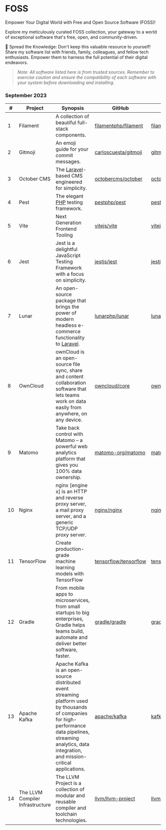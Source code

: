 # FOSS
Empower Your Digital World with Free and Open Source Software (FOSS)!

Explore my meticulously curated FOSS collection, your gateway to a world of exceptional software that's free, open, and community-driven.

📣 Spread the Knowledge: Don't keep this valuable resource to yourself! Share my software list with friends, family, colleagues, and fellow tech enthusiasts. Empower them to harness the full potential of their digital endeavors.

> *Note: All software listed here is from trusted sources. Remember to exercise caution and ensure the compatibility of each software with your system before downloading and installing.*

### September 2023

|#|Project|Synopsis|GitHub|Website|
|-|-------|--------|------|-------|
|1|Filament|A collection of beautiful full-stack components.|[filamentphp/filament](https://github.com/filamentphp/filament)|[filamentphp.com](https://filamentphp.com/)|
|2|Gitmoji|An emoji guide for your commit messages.|[carloscuesta/gitmoji](carloscuesta/gitmoji)|[gitmoji.dev](https://gitmoji.dev/)|
|3|October CMS|The [Laravel](https://github.com/laravel/laravel)-based CMS engineered for simplicity.|[octobercms/october](https://github.com/octobercms/october)|[octobercms.com](https://octobercms.com/)|
|4|Pest|The elegant [PHP](https://github.com/php) testing framework.|[pestphp/pest](https://github.com/pestphp/pest)|[pestphp.com](https://pestphp.com/)|
|5|Vite|Next Generation Frontend Tooling|[vitejs/vite](https://github.com/vitejs/vite)|[vitejs.dev](https://vitejs.dev/)|
|6|Jest|Jest is a delightful JavaScript Testing Framework with a focus on simplicity.|[jestjs/jest](https://github.com/jestjs/jest)|[jestjs.io](https://jestjs.io/)|
|7|Lunar|An open-source package that brings the power of modern headless e-commerce functionality to [Laravel](https://github.com/laravel/laravel).|[lunarphp/lunar](https://github.com/lunarphp/lunar)|[lunarphp.io](https://lunarphp.io/)|
|8|OwnCloud|ownCloud is an open-source file sync, share and content collaboration software that lets teams work on data easily from anywhere, on any device.|[owncloud/core](https://github.com/owncloud/core)|[owncloud.com](https://owncloud.com/)|
|9|Matomo|Take back control with Matomo – a powerful web analytics platform that gives you 100% data ownership.|[matomo-org/matomo](https://github.com/matomo-org/matomo)|[matomo.org](https://matomo.org/)|
|10|Nginx|nginx [engine x] is an HTTP and reverse proxy server, a mail proxy server, and a generic TCP/UDP proxy server.|[nginx/nginx](https://github.com/nginx/nginx)|[nginx.org](https://nginx.org/)|
|11|TensorFlow|Create production-grade machine learning models with TensorFlow|[tensorflow/tensorflow](https://github.com/tensorflow/tensorflow)|[tensorflow.org](https://www.tensorflow.org/)|
|12|Gradle|From mobile apps to microservices, from small startups to big enterprises, Gradle helps teams build, automate and deliver better software, faster.|[gradle/gradle](https://github.com/gradle/gradle)|[gradle.org](https://gradle.org/)|
|13|Apache Kafka|Apache Kafka is an open-source distributed event streaming platform used by thousands of companies for high-performance data pipelines, streaming analytics, data integration, and mission-critical applications.|[apache/kafka](https://github.com/apache/kafka)|[kafka.apache.org](https://kafka.apache.org/)|
|14|The LLVM Compiler Infrastructure|The LLVM Project is a collection of modular and reusable compiler and toolchain technologies.|[llvm/llvm-project](https://github.com/llvm/llvm-project)|[llvm.org](https://llvm.org/)
